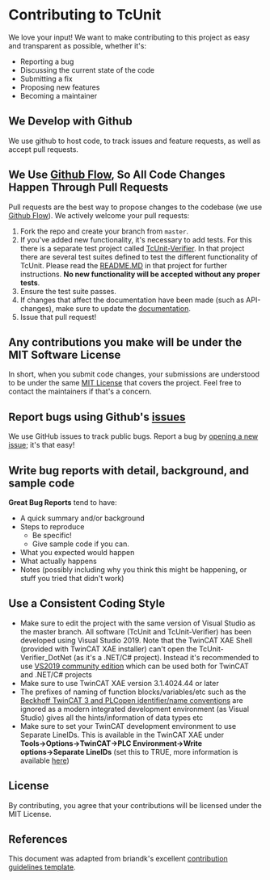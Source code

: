 # Contributing to TcUnit

We love your input! We want to make contributing to this project as easy and transparent as possible, whether it's:

- Reporting a bug
- Discussing the current state of the code
- Submitting a fix
- Proposing new features
- Becoming a maintainer

## We Develop with Github

We use github to host code, to track issues and feature requests, as well as accept pull requests.

## We Use [Github Flow](https://docs.github.com/en/get-started/quickstart/github-flow), So All Code Changes Happen Through Pull Requests

Pull requests are the best way to propose changes to the codebase (we use [Github Flow](https://docs.github.com/en/get-started/quickstart/github-flow)). We actively welcome your pull requests:

1. Fork the repo and create your branch from `master`.
2. If you've added new functionality, it's necessary to add tests. For this there is a separate test project called [TcUnit-Verifier](https://github.com/tcunit/TcUnit/tree/master/TcUnit-Verifier). In that project there are several test suites defined to test the different functionality of TcUnit. Please read the [README.MD](https://github.com/tcunit/TcUnit/blob/master/TcUnit-Verifier/README.md) in that project for further instructions. **No new functionality will be accepted without any proper tests**.
3. Ensure the test suite passes.
4. If changes that affect the documentation have been made (such as API-changes), make sure to update the [documentation](https://github.com/tcunit/TcUnit/tree/master/docs).
5. Issue that pull request!

## Any contributions you make will be under the MIT Software License

In short, when you submit code changes, your submissions are understood to be under the same [MIT License](http://choosealicense.com/licenses/mit/) that covers the project. Feel free to contact the maintainers if that's a concern.

## Report bugs using Github's [issues](https://github.com/tcunit/TcUnit/issues)

We use GitHub issues to track public bugs. Report a bug by [opening a new issue](https://github.com/tcunit/TcUnit/issues/new); it's that easy!

## Write bug reports with detail, background, and sample code

**Great Bug Reports** tend to have:

- A quick summary and/or background
- Steps to reproduce
  - Be specific!
  - Give sample code if you can.
- What you expected would happen
- What actually happens
- Notes (possibly including why you think this might be happening, or stuff you tried that didn't work)

## Use a Consistent Coding Style

- Make sure to edit the project with the same version of Visual Studio as the master branch. All software (TcUnit and TcUnit-Verifier) has been developed using Visual Studio 2019. Note that the TwinCAT XAE Shell (provided with TwinCAT XAE installer) can't open the TcUnit-Verifier_DotNet (as it's a .NET/C# project). Instead it's recommended to use [VS2019 community edition](https://visualstudio.microsoft.com/vs/older-downloads/) which can be used both for TwinCAT and .NET/C# projects
- Make sure to use TwinCAT XAE version 3.1.4024.44 or later
- The prefixes of naming of function blocks/variables/etc such as the [Beckhoff TwinCAT 3 and PLCopen identifier/name conventions](https://sagatowski.com/posts/plc_naming_conventions/) are ignored as a modern integrated development environment (as Visual Studio) gives all the hints/information of data types etc
- Make sure to set your TwinCAT development environment to use Separate LineIDs. This is available in the TwinCAT XAE under **Tools→Options→TwinCAT→PLC Environment→Write options→Separate LineIDs** (set this to TRUE, more information is available [here](https://infosys.beckhoff.com/english.php?content=../content/1033/tc3_userinterface/18014403202147467.html&id=))

## License

By contributing, you agree that your contributions will be licensed under the MIT License.

## References

This document was adapted from briandk's excellent [contribution guidelines template](https://gist.github.com/briandk/3d2e8b3ec8daf5a27a62).
